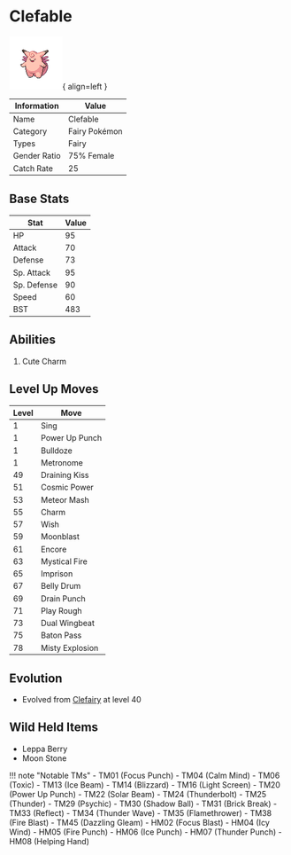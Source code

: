 # Clefable

![Clefable](../images/pokemon/36.png){ align=left }

| Information | Value |
|------------|--------|
| Name | Clefable |
| Category | Fairy Pokémon |
| Types | Fairy |
| Gender Ratio | 75% Female |
| Catch Rate | 25 |

## Base Stats

| Stat | Value |
|------|-------|
| HP | 95 |
| Attack | 70 |
| Defense | 73 |
| Sp. Attack | 95 |
| Sp. Defense | 90 |
| Speed | 60 |
| BST | 483 |

## Abilities
1. Cute Charm

## Level Up Moves
| Level | Move |
|-------|------|
| 1 | Sing |
| 1 | Power Up Punch |
| 1 | Bulldoze |
| 1 | Metronome |
| 49 | Draining Kiss |
| 51 | Cosmic Power |
| 53 | Meteor Mash |
| 55 | Charm |
| 57 | Wish |
| 59 | Moonblast |
| 61 | Encore |
| 63 | Mystical Fire |
| 65 | Imprison |
| 67 | Belly Drum |
| 69 | Drain Punch |
| 71 | Play Rough |
| 73 | Dual Wingbeat |
| 75 | Baton Pass |
| 78 | Misty Explosion |

## Evolution
- Evolved from [Clefairy](035-clefairy.md) at level 40

## Wild Held Items
- Leppa Berry
- Moon Stone

!!! note "Notable TMs"
    - TM01 (Focus Punch)
    - TM04 (Calm Mind)
    - TM06 (Toxic)
    - TM13 (Ice Beam)
    - TM14 (Blizzard)
    - TM16 (Light Screen)
    - TM20 (Power Up Punch)
    - TM22 (Solar Beam)
    - TM24 (Thunderbolt)
    - TM25 (Thunder)
    - TM29 (Psychic)
    - TM30 (Shadow Ball)
    - TM31 (Brick Break)
    - TM33 (Reflect)
    - TM34 (Thunder Wave)
    - TM35 (Flamethrower)
    - TM38 (Fire Blast)
    - TM45 (Dazzling Gleam)
    - HM02 (Focus Blast)
    - HM04 (Icy Wind)
    - HM05 (Fire Punch)
    - HM06 (Ice Punch)
    - HM07 (Thunder Punch)
    - HM08 (Helping Hand)
